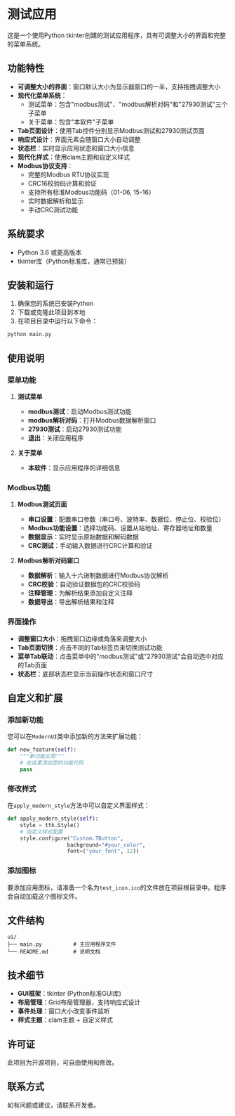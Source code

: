 # 测试应用

这是一个使用Python tkinter创建的测试应用程序，具有可调整大小的界面和完整的菜单系统。

## 功能特性

- **可调整大小的界面**：窗口默认大小为显示器窗口的一半，支持拖拽调整大小
- **现代化菜单系统**：
  - 测试菜单：包含"modbus测试"、"modbus解析对码"和"27930测试"三个子菜单
  - 关于菜单：包含"本软件"子菜单
- **Tab页面设计**：使用Tab控件分别显示Modbus测试和27930测试页面
- **响应式设计**：界面元素会随窗口大小自动调整
- **状态栏**：实时显示应用状态和窗口大小信息
- **现代化样式**：使用clam主题和自定义样式
- **Modbus协议支持**：
  - 完整的Modbus RTU协议实现
  - CRC16校验码计算和验证
  - 支持所有标准Modbus功能码（01-06, 15-16）
  - 实时数据解析和显示
  - 手动CRC测试功能

## 系统要求

- Python 3.6 或更高版本
- tkinter库（Python标准库，通常已预装）

## 安装和运行

1. 确保您的系统已安装Python
2. 下载或克隆此项目到本地
3. 在项目目录中运行以下命令：

```bash
python main.py
```

## 使用说明

### 菜单功能

1. **测试菜单**
   - **modbus测试**：启动Modbus测试功能
   - **modbus解析对码**：打开Modbus数据解析窗口
   - **27930测试**：启动27930测试功能
   - **退出**：关闭应用程序

2. **关于菜单**
   - **本软件**：显示应用程序的详细信息

### Modbus功能

1. **Modbus测试页面**
   - **串口设置**：配置串口参数（串口号、波特率、数据位、停止位、校验位）
   - **Modbus功能设置**：选择功能码、设置从站地址、寄存器地址和数量
   - **数据显示**：实时显示原始数据和解码数据
   - **CRC测试**：手动输入数据进行CRC计算和验证

2. **Modbus解析对码窗口**
   - **数据解析**：输入十六进制数据进行Modbus协议解析
   - **CRC校验**：自动验证数据包的CRC校验码
   - **注释管理**：为解析结果添加自定义注释
   - **数据导出**：导出解析结果和注释

### 界面操作

- **调整窗口大小**：拖拽窗口边缘或角落来调整大小
- **Tab页面切换**：点击不同的Tab标签页来切换测试功能
- **菜单Tab联动**：点击菜单中的"modbus测试"或"27930测试"会自动选中对应的Tab页面
- **状态栏**：底部状态栏显示当前操作状态和窗口尺寸

## 自定义和扩展

### 添加新功能

您可以在`ModernUI`类中添加新的方法来扩展功能：

```python
def new_feature(self):
    """新功能实现"""
    # 在这里添加您的功能代码
    pass
```

### 修改样式

在`apply_modern_style`方法中可以自定义界面样式：

```python
def apply_modern_style(self):
    style = ttk.Style()
    # 自定义样式配置
    style.configure("Custom.TButton", 
                   background="#your_color",
                   font=("your_font", 12))
```

### 添加图标

要添加应用图标，请准备一个名为`test_icon.ico`的文件放在项目根目录中。程序会自动加载这个图标文件。

## 文件结构

```
ui/
├── main.py          # 主应用程序文件
└── README.md        # 说明文档
```

## 技术细节

- **GUI框架**：tkinter (Python标准GUI库)
- **布局管理**：Grid布局管理器，支持响应式设计
- **事件处理**：窗口大小改变事件监听
- **样式主题**：clam主题 + 自定义样式

## 许可证

此项目为开源项目，可自由使用和修改。

## 联系方式

如有问题或建议，请联系开发者。 